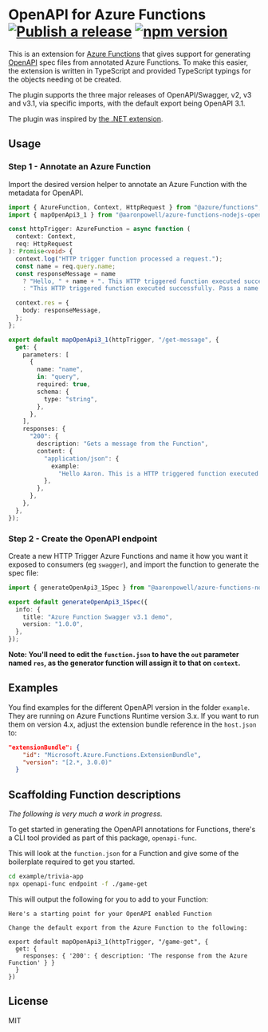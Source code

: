 # OpenAPI for Azure Functions [![Publish a release](https://github.com/aaronpowell/azure-functions-nodejs-openapi/actions/workflows/release.yaml/badge.svg)](https://github.com/aaronpowell/azure-functions-nodejs-openapi/actions/workflows/release.yaml) [![npm version](https://img.shields.io/npm/v/@aaronpowell/azure-functions-nodejs-openapi)](https://www.npmjs.org/package/@aaronpowell/azure-functions-nodejs-openapi)

This is an extension for [Azure Functions](https://azure.microsoft.com/services/functions/?WT.mc_id=javascript-48109-aapowell#overview) that gives support for generating [OpenAPI](https://www.openapis.org/) spec files from annotated Azure Functions. To make this easier, the extension is written in TypeScript and provided TypeScript typings for the objects needing ot be created.

The plugin supports the three major releases of OpenAPI/Swagger, v2, v3 and v3.1, via specific imports, with the default export being OpenAPI 3.1.

The plugin was inspired by [the .NET extension](https://github.com/Azure/azure-functions-openapi-extension).

## Usage

### Step 1 - Annotate an Azure Function

Import the desired version helper to annotate an Azure Function with the metadata for OpenAPI.

```ts
import { AzureFunction, Context, HttpRequest } from "@azure/functions";
import { mapOpenApi3_1 } from "@aaronpowell/azure-functions-nodejs-openapi";

const httpTrigger: AzureFunction = async function (
  context: Context,
  req: HttpRequest
): Promise<void> {
  context.log("HTTP trigger function processed a request.");
  const name = req.query.name;
  const responseMessage = name
    ? "Hello, " + name + ". This HTTP triggered function executed successfully."
    : "This HTTP triggered function executed successfully. Pass a name in the query string or in the request body for a personalized response.";

  context.res = {
    body: responseMessage,
  };
};

export default mapOpenApi3_1(httpTrigger, "/get-message", {
  get: {
    parameters: [
      {
        name: "name",
        in: "query",
        required: true,
        schema: {
          type: "string",
        },
      },
    ],
    responses: {
      "200": {
        description: "Gets a message from the Function",
        content: {
          "application/json": {
            example:
              "Hello Aaron. This is a HTTP triggered function executed successfully.",
          },
        },
      },
    },
  },
});
```

### Step 2 - Create the OpenAPI endpoint

Create a new HTTP Trigger Azure Functions and name it how you want it exposed to consumers (eg `swagger`), and import the function to generate the spec file:

```ts
import { generateOpenApi3_1Spec } from "@aaronpowell/azure-functions-nodejs-openapi";

export default generateOpenApi3_1Spec({
  info: {
    title: "Azure Function Swagger v3.1 demo",
    version: "1.0.0",
  },
});
```

**Note: You'll need to edit the `function.json` to have the `out` parameter named `res`, as the generator function will assign it to that on `context`.**

## Examples

You find examples for the different OpenAPI version in the folder `example`. They are running on Azure Functions Runtime version 3.x.
If you want to run them on version 4.x, adjust the extension bundle reference in the `host.json` to:

```json
"extensionBundle": {
    "id": "Microsoft.Azure.Functions.ExtensionBundle",
    "version": "[2.*, 3.0.0)"
  }
```

## Scaffolding Function descriptions

_The following is very much a work in progress._

To get started in generating the OpenAPI annotations for Functions, there's a CLI tool provided as part of this package, `openapi-func`.

This will look at the `function.json` for a Function and give some of the boilerplate required to get you started.

```bash
cd example/trivia-app
npx openapi-func endpoint -f ./game-get
```

This will output the following for you to add to your Function:

```
Here's a starting point for your OpenAPI enabled Function

Change the default export from the Azure Function to the following:

export default mapOpenApi3_1(httpTrigger, "/game-get", {
  get: {
    responses: { '200': { description: 'The response from the Azure Function' } }
  }
})
```

## License

MIT
